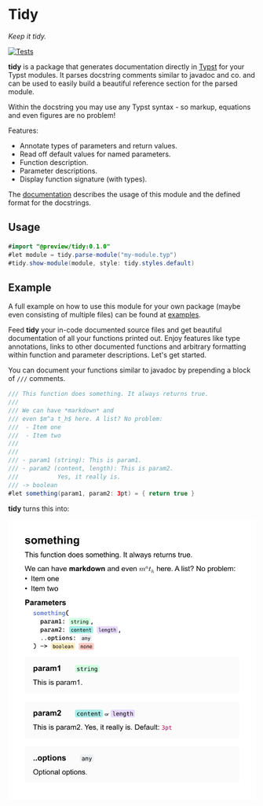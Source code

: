 
# Tidy
*Keep it tidy.*

[![Tests](https://github.com/Mc-Zen/tidy/actions/workflows/run_tests.yml/badge.svg)](https://github.com/Mc-Zen/tidy/actions/workflows/run_tests.yml)

**tidy** is a package that generates documentation directly in [Typst](https://typst.app/) for your Typst modules. It parses docstring comments similar to javadoc and co. and can be used to easily build a beautiful reference section for the parsed module.  

Within the docstring you may use any Typst syntax - so markup, equations and even figures are no problem!

Features:
- Annotate types of parameters and return values.
- Read off default values for named parameters.
- Function description.
- Parameter descriptions.
- Display function signature (with types).


The [documentation](./docs/tidy-guide.pdf) describes the usage of this module and the defined format for the docstrings. 

## Usage

```java
#import "@preview/tidy:0.1.0"
#let module = tidy.parse-module("my-module.typ")
#tidy.show-module(module, style: tidy.styles.default)
```

## Example

A full example on how to use this module for your own package (maybe even consisting of multiple files) can be found at [examples](./examples/).

Feed **tidy** your in-code documented source files and get beautiful documentation of all your functions printed out. Enjoy features like type annotations, links to other documented functions and arbitrary formatting within function and parameter descriptions. Let's get started.

You can document your functions similar to javadoc by prepending a block of `///` comments. 


```java
/// This function does something. It always returns true.
///
/// We can have *markdown* and 
/// even $m^a t_h$ here. A list? No problem:
///  - Item one 
///  - Item two 
///
///
/// - param1 (string): This is param1.
/// - param2 (content, length): This is param2.
///           Yes, it really is. 
/// -> boolean
#let something(param1, param2: 3pt) = { return true }
```

**tidy** turns this into:

![](docs/images/my-module-docs.svg)
